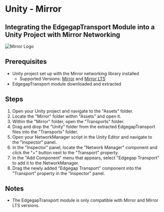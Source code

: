 # Unity - Mirror

## Integrating the EdgegapTransport Module into a Unity Project with Mirror Networking

![Mirror Logo](https://user-images.githubusercontent.com/16416509/119120944-6db26780-ba5f-11eb-9cdd-fc8500207f4d.png)

## Prerequisites
- Unity project set up with the Mirror networking library installed
  - Supported Versions: [Mirror](https://assetstore.unity.com/packages/tools/network/mirror-129321) and [Mirror LTS](https://assetstore.unity.com/packages/tools/network/mirror-lts-102631)
- EdgegapTransport module downloaded and extracted

## Steps
1. Open your Unity project and navigate to the "Assets" folder.
2. Locate the "Mirror" folder within "Assets" and open it.
3. Within the "Mirror" folder, open the "Transports" folder.
4. Drag and drop the "Unity" folder from the extracted EdgegapTransport files into the "Transports" folder.
5. Open your NetworkManager script in the Unity Editor and navigate to the "Inspector" panel.
6. In the "Inspector" panel, locate the "Network Manager" component and click the "+" button next to the "Transport" property.
7. In the "Add Component" menu that appears, select "Edgegap Transport" to add it to the NetworkManager.
8. Drag the newly added "Edgegap Transport" component into the "Transport" property in the "Inspector" panel.

## Notes
- The EdgegapTransport module is only compatible with Mirror and Mirror LTS versions.
